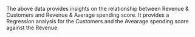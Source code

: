 The above data provides insights on the relationship between Revenue & Customers and Revenue & Average spending score. 
It provides a Regression analysis for the Customers and the Avearage spending score against the Revenue.
